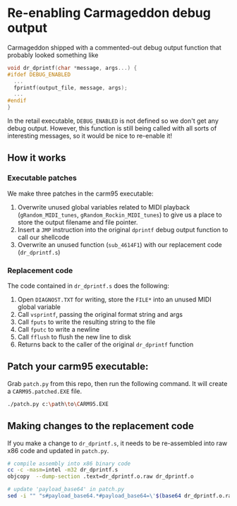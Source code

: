 # Re-enabling Carmageddon debug output

Carmageddon shipped with a commented-out debug output function that probably looked something like

```c
void dr_dprintf(char *message, args...) {
#ifdef DEBUG_ENABLED
  ...
  fprintf(output_file, message, args);
  ...
#endif
}
```

In the retail executable, `DEBUG_ENABLED` is not defined so we don't get any debug output. However, this function is still being called with all sorts of interesting messages, so it would be nice to re-enable it!

## How it works

### Executable patches

We make three patches in the carm95 executable:

1) Overwrite unused global variables related to MIDI playback (`gRandom_MIDI_tunes`, `gRandom_Rockin_MIDI_tunes`) to give us a place to store the output filename and file pointer.
2) Insert a `JMP` instruction into the original `dprintf` debug output function to call our shellcode
3) Overwrite an unused function (`sub_4614F1`) with our replacement code (`dr_dprintf.s`)

### Replacement code

The code contained in `dr_dprintf.s` does the following:

1) Open `DIAGNOST.TXT` for writing, store the `FILE*` into an unused MIDI global variable
2) Call `vsprintf`, passing the original format string and args
3) Call `fputs` to write the resulting string to the file
4) Call `fputc` to write a newline
5) Call `fflush` to flush the new line to disk
6) Returns back to the caller of the original `dr_dprintf` function


## Patch your carm95 executable:

Grab `patch.py` from this repo, then run the following command. It will create a `CARM95.patched.EXE` file.

```bash
./patch.py c:\path\to\CARM95.EXE
```


## Making changes to the replacement code
If you make a change to `dr_dprintf.s`, it needs to be re-assembled into raw x86 code and updated in `patch.py`.

```bash
# compile assembly into x86 binary code
cc -c -masm=intel -m32 dr_dprintf.s
objcopy  --dump-section .text=dr_dprintf.o.raw dr_dprintf.o

# update 'payload_base64' in patch.py
sed -i "" "s#payload_base64.*#payload_base64=\'$(base64 dr_dprintf.o.raw)\'#" patch.py
```

